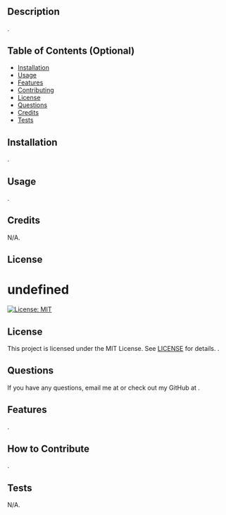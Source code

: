
# 

## Description
.

## Table of Contents (Optional)
- [Installation](#installation)
- [Usage](#usage)
- [Features](#features)
- [Contributing](#contributing)
- [License](#license)
- [Questions](#questions)
- [Credits](#Credits)
- [Tests](#tests)

## Installation
.

## Usage
.

## Credits
N/A.

## License
# undefined

[![License: MIT](https://img.shields.io/badge/License-MIT-yellow.svg)](https://opensource.org/licenses/MIT)



## License

This project is licensed under the MIT License. See [LICENSE](https://opensource.org/licenses/MIT) for details.
  .

## Questions
If you have any questions, email me at  or check out my GitHub at .

## Features
.

## How to Contribute
.

## Tests
N/A.
    
